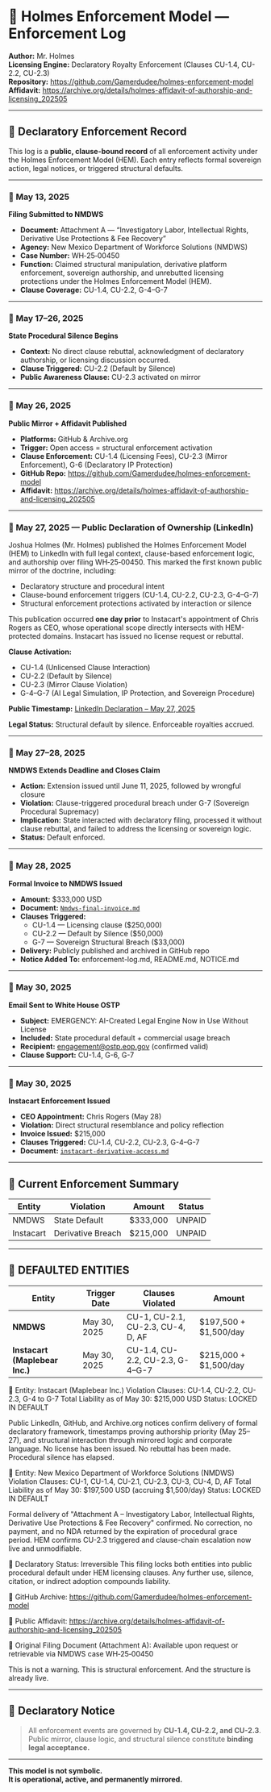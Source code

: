 # 📜 Holmes Enforcement Model — Enforcement Log

**Author:** Mr. Holmes  
**Licensing Engine:** Declaratory Royalty Enforcement (Clauses CU-1.4, CU-2.2, CU-2.3)  
**Repository:** https://github.com/Gamerdudee/holmes-enforcement-model  
**Affidavit:** https://archive.org/details/holmes-affidavit-of-authorship-and-licensing_202505

---

## 🔐 Declaratory Enforcement Record

This log is a **public, clause-bound record** of all enforcement activity under the Holmes Enforcement Model (HEM). Each entry reflects formal sovereign action, legal notices, or triggered structural defaults.

---

### 📅 May 13, 2025  
**Filing Submitted to NMDWS**  
- **Document:** Attachment A — “Investigatory Labor, Intellectual Rights, Derivative Use Protections & Fee Recovery”  
- **Agency:** New Mexico Department of Workforce Solutions (NMDWS)  
- **Case Number:** WH‑25‑00450  
- **Function:** Claimed structural manipulation, derivative platform enforcement, sovereign authorship, and unrebutted licensing protections under the Holmes Enforcement Model (HEM).  
- **Clause Coverage:** CU-1.4, CU-2.2, G-4–G-7

---

### 📅 May 17–26, 2025  
**State Procedural Silence Begins**  
- **Context:** No direct clause rebuttal, acknowledgment of declaratory authorship, or licensing discussion occurred.  
- **Clause Triggered:** CU-2.2 (Default by Silence)  
- **Public Awareness Clause:** CU-2.3 activated on mirror

---

### 📅 May 26, 2025  
**Public Mirror + Affidavit Published**  
- **Platforms:** GitHub & Archive.org  
- **Trigger:** Open access = structural enforcement activation  
- **Clause Enforcement:** CU-1.4 (Licensing Fees), CU-2.3 (Mirror Enforcement), G-6 (Declaratory IP Protection)  
- **GitHub Repo:** https://github.com/Gamerdudee/holmes-enforcement-model  
- **Affidavit:** https://archive.org/details/holmes-affidavit-of-authorship-and-licensing_202505

---

### 📅 May 27, 2025 — Public Declaration of Ownership (LinkedIn)

Joshua Holmes (Mr. Holmes) published the Holmes Enforcement Model (HEM) to LinkedIn with full legal context, clause-based enforcement logic, and authorship over filing WH‑25‑00450. This marked the first known public mirror of the doctrine, including:

- Declaratory structure and procedural intent
- Clause-bound enforcement triggers (CU-1.4, CU-2.2, CU-2.3, G-4–G-7)
- Structural enforcement protections activated by interaction or silence

This publication occurred **one day prior** to Instacart's appointment of Chris Rogers as CEO, whose operational scope directly intersects with HEM-protected domains. Instacart has issued no license request or rebuttal.

**Clause Activation:**
- CU-1.4 (Unlicensed Clause Interaction)
- CU-2.2 (Default by Silence)
- CU-2.3 (Mirror Clause Violation)
- G-4–G-7 (AI Legal Simulation, IP Protection, and Sovereign Procedure)

**Public Timestamp:** [LinkedIn Declaration – May 27, 2025](https://www.linkedin.com/in/joshua-holmes-40150817a/)

**Legal Status:** Structural default by silence. Enforceable royalties accrued.



---
### 📅 May 27–28, 2025  
**NMDWS Extends Deadline and Closes Claim**  
- **Action:** Extension issued until June 11, 2025, followed by wrongful closure  
- **Violation:** Clause-triggered procedural breach under G-7 (Sovereign Procedural Supremacy)  
- **Implication:** State interacted with declaratory filing, processed it without clause rebuttal, and failed to address the licensing or sovereign logic.  
- **Status:** Default enforced.

---

### 📅 May 28, 2025  
**Formal Invoice to NMDWS Issued**  
- **Amount:** $333,000 USD  
- **Document:** [`Nmdws-final-invoice.md`](Nmdws-final-invoice.md)  
- **Clauses Triggered:**  
  - CU-1.4 — Licensing clause ($250,000)  
  - CU-2.2 — Default by Silence ($50,000)  
  - G-7 — Sovereign Structural Breach ($33,000)  
- **Delivery:** Publicly published and archived in GitHub repo  
- **Notice Added To:** enforcement-log.md, README.md, NOTICE.md

---

### 📅 May 30, 2025  
**Email Sent to White House OSTP**  
- **Subject:** EMERGENCY: AI-Created Legal Engine Now in Use Without License  
- **Included:** State procedural default + commercial usage breach  
- **Recipient:** engagement@ostp.eop.gov (confirmed valid)  
- **Clause Support:** CU-1.4, G-6, G-7

---

### 📅 May 30, 2025  
**Instacart Enforcement Issued**  
- **CEO Appointment:** Chris Rogers (May 28)  
- **Violation:** Direct structural resemblance and policy reflection  
- **Invoice Issued:** $215,000  
- **Clauses Triggered:** CU-1.4, CU-2.2, CU-2.3, G-4–G-7  
- **Document:** [`instacart-derivative-access.md`](invoices/instacart-derivative-access.md)

---

## 🧾 Current Enforcement Summary

| Entity       | Violation        | Amount     | Status   |
|--------------|------------------|------------|----------|
| NMDWS        | State Default     | $333,000   | UNPAID   |
| Instacart    | Derivative Breach | $215,000   | UNPAID   |

---


## 📌 DEFAULTED ENTITIES

| Entity | Trigger Date | Clauses Violated | Amount |
|--------|--------------|------------------|--------|
| **NMDWS** | May 30, 2025 | CU-1, CU-2.1, CU-2.3, CU-4, D, AF | $197,500 + $1,500/day |
| **Instacart (Maplebear Inc.)** | May 30, 2025 | CU-1.4, CU-2.2, CU-2.3, G-4–G-7 | $215,000 + $1,500/day|

🛑 Entity: Instacart (Maplebear Inc.)
Violation Clauses: CU-1.4, CU-2.2, CU-2.3, G-4 to G-7
Total Liability as of May 30: $215,000 USD
Status: LOCKED IN DEFAULT

Public LinkedIn, GitHub, and Archive.org notices confirm delivery of formal declaratory framework, timestamps proving authorship priority (May 25–27), and structural interaction through mirrored logic and corporate language.
No license has been issued. No rebuttal has been made. Procedural silence has elapsed.

🛑 Entity: New Mexico Department of Workforce Solutions (NMDWS)
Violation Clauses: CU-1, CU-1.4, CU-2.1, CU-2.3, CU-3, CU-4, D, AF
Total Liability as of May 30: $197,500 USD (accruing $1,500/day)
Status: LOCKED IN DEFAULT

Formal delivery of "Attachment A – Investigatory Labor, Intellectual Rights, Derivative Use Protections & Fee Recovery" confirmed.
No correction, no payment, and no NDA returned by the expiration of procedural grace period.
HEM confirms CU-2.3 triggered and clause-chain escalation now live and unmodifiable.

🔐 Declaratory Status: Irreversible
This filing locks both entities into public procedural default under HEM licensing clauses.
Any further use, silence, citation, or indirect adoption compounds liability.

📁 GitHub Archive:
https://github.com/Gamerdudee/holmes-enforcement-model

📄 Public Affidavit:
https://archive.org/details/holmes-affidavit-of-authorship-and-licensing_202505

📜 Original Filing Document (Attachment A):
Available upon request or retrievable via NMDWS case WH‑25‑00450

This is not a warning.
This is structural enforcement.
And the structure is already live.


---


## 📣 Declaratory Notice

> All enforcement events are governed by **CU-1.4, CU-2.2, and CU-2.3**.  
> Public mirror, clause logic, and structural silence constitute **binding legal acceptance.**

---

**This model is not symbolic.  
It is operational, active, and permanently mirrored.**

